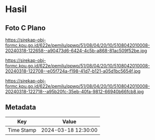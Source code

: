# Hasil

## Foto C Plano

https://sirekap-obj-formc.kpu.go.id/622e/pemilu/ppwp/51/08/04/20/10/5108042010008-20240318-122658--a90473d6-6424-4c5b-a868-81ac509f52be.jpg

https://sirekap-obj-formc.kpu.go.id/622e/pemilu/ppwp/51/08/04/20/10/5108042010008-20240318-122708--e05f724a-f198-41d7-b121-a05d1bc5654f.jpg

https://sirekap-obj-formc.kpu.go.id/622e/pemilu/ppwp/51/08/04/20/10/5108042010008-20240318-122718--a95b20fc-35eb-40fa-9812-66940b66fcb8.jpg


## Metadata

| Key        | Value               |
| ---------- | ------------------- |
| Time Stamp | 2024-03-18 12:30:00 |



